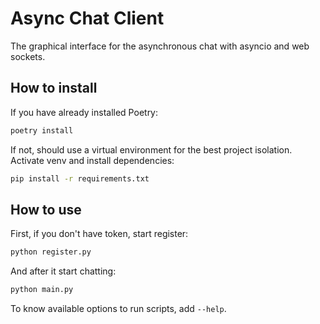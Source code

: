 # Async Chat Client

 The graphical interface for the asynchronous chat with asyncio and web sockets.
 
 
 ## How to install
 
 If you have already installed Poetry:
 
 ```bash
poetry install
```

If not, should use a virtual environment for the best project isolation. Activate venv and install dependencies:

```bash
pip install -r requirements.txt
```

## How to use

First, if you don't have token, start register:

```bash
python register.py
```

And after it start chatting:

```bash
python main.py
```

To know available options to run scripts, add `--help`.

